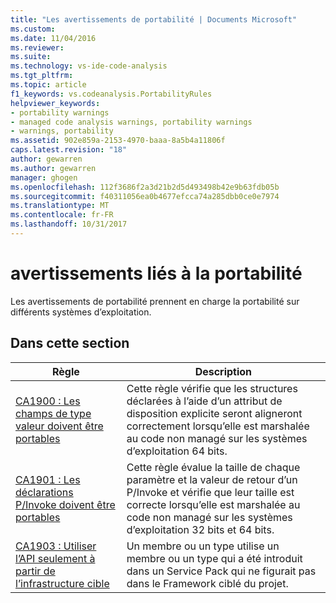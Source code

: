 ```yaml
---
title: "Les avertissements de portabilité | Documents Microsoft"
ms.custom: 
ms.date: 11/04/2016
ms.reviewer: 
ms.suite: 
ms.technology: vs-ide-code-analysis
ms.tgt_pltfrm: 
ms.topic: article
f1_keywords: vs.codeanalysis.PortabilityRules
helpviewer_keywords:
- portability warnings
- managed code analysis warnings, portability warnings
- warnings, portability
ms.assetid: 902e859a-2153-4970-baaa-8a5b4a11806f
caps.latest.revision: "18"
author: gewarren
ms.author: gewarren
manager: ghogen
ms.openlocfilehash: 112f3686f2a3d21b2d5d493498b42e9b63fdb05b
ms.sourcegitcommit: f40311056ea0b4677efcca74a285dbb0ce0e7974
ms.translationtype: MT
ms.contentlocale: fr-FR
ms.lasthandoff: 10/31/2017
---
```

# <a name="portability-warnings"></a>avertissements liés à la portabilité
Les avertissements de portabilité prennent en charge la portabilité sur différents systèmes d’exploitation.  
  
## <a name="in-this-section"></a>Dans cette section  
  
|Règle|Description|  
|----------|-----------------|  
|[CA1900 : Les champs de type valeur doivent être portables](../code-quality/ca1900-value-type-fields-should-be-portable.md)|Cette règle vérifie que les structures déclarées à l’aide d’un attribut de disposition explicite seront aligneront correctement lorsqu’elle est marshalée au code non managé sur les systèmes d’exploitation 64 bits.|  
|[CA1901 : Les déclarations P/Invoke doivent être portables](../code-quality/ca1901-p-invoke-declarations-should-be-portable.md)|Cette règle évalue la taille de chaque paramètre et la valeur de retour d’un P/Invoke et vérifie que leur taille est correcte lorsqu’elle est marshalée au code non managé sur les systèmes d’exploitation 32 bits et 64 bits.|  
|[CA1903 : Utiliser l’API seulement à partir de l’infrastructure cible](../code-quality/ca1903-use-only-api-from-targeted-framework.md)|Un membre ou un type utilise un membre ou un type qui a été introduit dans un Service Pack qui ne figurait pas dans le Framework ciblé du projet.|